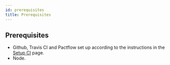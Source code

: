 ```yaml
---
id: prerequisites
title: Prerequisites
---
```


## Prerequisites

* Github, Travis CI and Pactflow set up according to the instructions in the [Setup CI](https://raw.githubusercontent.com/pactflow/docs.pactflow.io/master/docs/ci-cd-workshop/set-up-ci) page.
* Node.

<!-- This file has been synced from the pactflow/docs.pactflow.io repository. Please do not edit it directly. The URL of the source file can be found in the custom_edit_url value above -->

